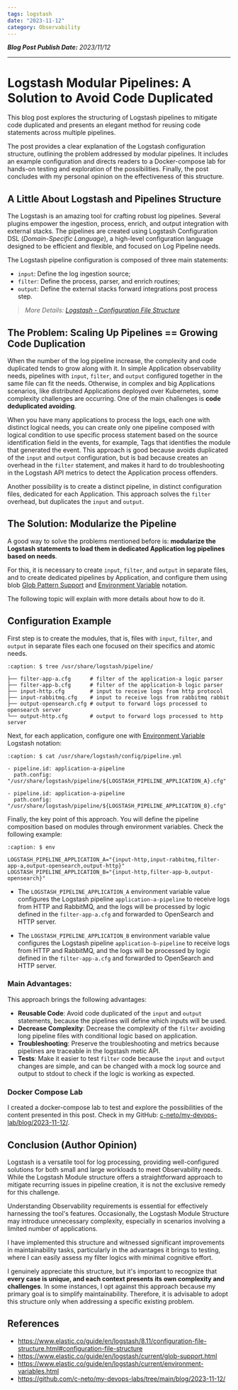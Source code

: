 ```yaml
---
tags: logstash
date: "2023-11-12"
category: Observability
---
```


*__Blog Post Publish Date:__ 2023/11/12*

---

# Logstash Modular Pipelines: A Solution to Avoid Code Duplicated

This blog post explores the structuring of Logstash pipelines to mitigate code duplicated and presents an elegant method for reusing code statements across multiple pipelines.

The post provides a clear explanation of the Logstash configuration structure, outlining the problem addressed by modular pipelines. It includes an example configuration and directs readers to a Docker-compose lab for hands-on testing and exploration of the possibilities. Finally, the post concludes with my personal opinion on the effectiveness of this structure.

## A Little About Logstash and Pipelines Structure

The Logstash is an amazing tool for crafting robust log pipelines. Several plugins empower the ingestion, process, enrich, and output integration with external stacks. The pipelines are created using Logstash Configuration DSL (_Domain-Specific Language_), a high-level configuration language designed to be efficient and flexible, and focused on Log Pipeline needs.

The Logstash pipeline configuration is composed of three main statements:

- `input`: Define the log ingestion source;
- `filter`: Define the process, parser, and enrich routines;
- `output`: Define the external stacks forward integrations post process step.

> _<i class="fa-solid fa-link"></i> More Details: [Logstash - Configuration File Structure](https://www.elastic.co/guide/en/logstash/8.11/configuration-file-structure.html#configuration-file-structure)_

## The Problem: Scaling Up Pipelines == Growing Code Duplication

When the number of the log pipeline increase, the complexity and code duplicated tends to grow along with it. In simple Application observability needs, pipelines with `input`, `filter`, and `output` configured together in the same file can fit the needs. Otherwise, in complex and big Applications scenarios, like distributed Applications deployed over Kubernetes, some complexity challenges are occurring. One of the main challenges is __code deduplicated avoiding__.

When you have many applications to process the logs, each one with distinct logical needs, you can create only one pipeline composed with logical condition to use specific process statement based on the source identification field in the events, for example, Tags that identifies the module that generated the event. This approach is good because avoids duplicated of the `input` and `output` configuration, but is bad because creates an overhead in the `filter` statement, and makes it hard to do troubleshooting in the Logstash API metrics to detect the Application process offenders.

Another possibility is to create a distinct pipeline, in distinct configuration files, dedicated for each Application. This approach solves the `filter` overhead, but duplicates the `input` and `output`.

## The Solution: Modularize the Pipeline

A good way to solve the problems mentioned before is: __modularize the Logstash statements to load them in dedicated Application log pipelines based on needs__.

For this, it is necessary to create `input`, `filter`, and `output` in separate files, and to create dedicated pipelines by Application, and configure them using blob [
Glob Pattern Support](https://www.elastic.co/guide/en/logstash/current/glob-support.html) and [Environment Variable](https://www.elastic.co/guide/en/logstash/current/environment-variables.html) notation.

The following topic will explain with more details about how to do it.

## Configuration Example

First step is to create the modules, that is, files with `input`, `filter`, and `output` in separate files each one focused on their specifics and atomic needs.

```{code-block} bash
:caption: $ tree /usr/share/logstash/pipeline/

├── filter-app-a.cfg      # filter of the application-a logic parser
├── filter-app-b.cfg      # filter of the application-b logic parser
├── input-http.cfg        # input to receive logs from http protocol
├── input-rabbitmq.cfg    # input to receive logs from rabbitmq rabbit
├── output-opensearch.cfg # output to forward logs processed to opensearch server 
└── output-http.cfg       # output to forward logs processed to http server
```

Next, for each application, configure one with [Environment Variable](https://www.elastic.co/guide/en/logstash/current/environment-variables.html) Logstash notation:

```{code-block} yaml
:caption: $ cat /usr/share/logstash/config/pipeline.yml

- pipeline.id: application-a-pipeline
  path.config: "/usr/share/logstash/pipeline/${LOGSTASH_PIPELINE_APPLICATION_A}.cfg"

- pipeline.id: application-a-pipeline
  path.config: "/usr/share/logstash/pipeline/${LOGSTASH_PIPELINE_APPLICATION_B}.cfg"
```

Finally, the key point of this approach. You will define the pipeline composition based on modules through environment variables. Check the following example:

```{code-block} bash
:caption: $ env

LOGSTASH_PIPELINE_APPLICATION_A="{input-http,input-rabbitmq,filter-app-a,output-opensearch,output-http}"
LOGSTASH_PIPELINE_APPLICATION_B="{input-http,filter-app-b,output-opensearch}"
```

- The `LOGSTASH_PIPELINE_APPLICATION_A` environment variable value configures the Logstash pipeline `application-a-pipeline` to receive logs from HTTP and RabbitMQ, and the logs will be processed by logic defined in the `filter-app-a.cfg` and forwarded to OpenSearch and HTTP server.

- The `LOGSTASH_PIPELINE_APPLICATION_B` environment variable value configures the Logstash pipeline `application-b-pipeline` to receive logs from HTTP and RabbitMQ, and the logs will be processed by logic defined in the `filter-app-a.cfg` and forwarded to OpenSearch and HTTP server.

### Main Advantages:

This approach brings the following advantages:

- __Reusable Code__: Avoid code duplicated of the `input` and `output` statements, because the pipelines will define which inputs will be used.
- __Decrease Complexity__: Decrease the complexity of the `filter` avoiding long pipeline files with conditional logic based on application.
- __Troubleshooting__: Preserve the troubleshooting and metrics because pipelines are traceable in the logstash metic API.
- __Tests__: Make it easier to test `filter` code because the `input` and `output` changes are simple, and can be changed with a mock log source and output to stdout to check if the logic is working as expected.

### Docker Compose Lab

I created a docker-compose lab to test and explore the possibilities of the content presented in this post. Check in my GitHub: <i class="fa-brands fa-github"></i> [c-neto/my-devops-lab/blog/2023-11-12/](https://github.com/c-neto/my-devops-labs/tree/main/blog/2023-11-12/).

## Conclusion (Author Opinion)

Logstash is a versatile tool for log processing, providing well-configured solutions for both small and large workloads to meet Observability needs. While the Logstash Module structure offers a straightforward approach to mitigate recurring issues in pipeline creation, it is not the exclusive remedy for this challenge.

Understanding Observability requirements is essential for effectively harnessing the tool's features. Occasionally, the Logstash Module Structure may introduce unnecessary complexity, especially in scenarios involving a limited number of applications.

I have implemented this structure and witnessed significant improvements in maintainability tasks, particularly in the advantages it brings to testing, where I can easily assess my filter logics with minimal cognitive effort.

I genuinely appreciate this structure, but it's important to recognize that __every case is unique, and each context presents its own complexity and challenges__. In some instances, I opt against this approach because my primary goal is to simplify maintainability. Therefore, it is advisable to adopt this structure only when addressing a specific existing problem.

## References

- <https://www.elastic.co/guide/en/logstash/8.11/configuration-file-structure.html#configuration-file-structure>
- <https://www.elastic.co/guide/en/logstash/current/glob-support.html>
- <https://www.elastic.co/guide/en/logstash/current/environment-variables.html>
- <https://github.com/c-neto/my-devops-labs/tree/main/blog/2023-11-12/>
